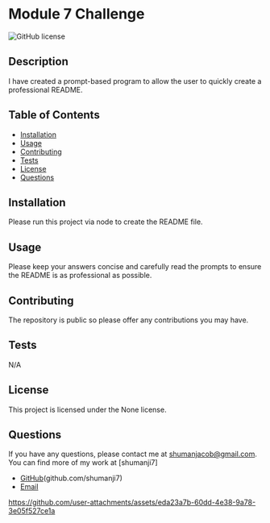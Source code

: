 # Module 7 Challenge
![GitHub license](https://img.shields.io/badge/license-None-blue.svg)
## Description
I have created a prompt-based program to allow the user to quickly create a professional README.
## Table of Contents
* [Installation](#installation)
* [Usage](#usage)
* [Contributing](#contributing)
* [Tests](#tests)
* [License](#license)
* [Questions](#questions)
## Installation
Please run this project via node to create the README file.
## Usage
Please keep your answers concise and carefully read the prompts to ensure the README is as professional as possible.
## Contributing
The repository is public so please offer any contributions you may have.
## Tests
N/A
## License

This project is licensed under the None license.

## Questions
If you have any questions, please contact me at shumanjacob@gmail.com. You can find more of my work at [shumanji7]
- [GitHub](shumanji7)(github.com/shumanji7)
- [Email](mailto:shumanjacob@gmail.com)




https://github.com/user-attachments/assets/eda23a7b-60dd-4e38-9a78-3e05f527ce1a



